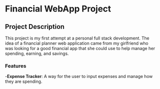 # Financial WebApp Project

## Project Description

This project is my first attempt at a personal full stack development. The idea of a financial planner web application came from my girlfriend who was looking for a good financial app that she could use to help manage her spending, earning, and savings.

### Features

-**Expense Tracker**: A way for the user to input expenses and manage how they are spending.
